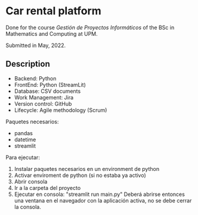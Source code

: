 # Car rental platform

Done for the course *Gestión de Proyectos Informáticos* of the BSc in Mathematics and Computing at UPM.

Submitted in May, 2022.

## Description

- Backend: Python
- FrontEnd: Python (StreamLit)
- Database: CSV documents
- Work Management: Jira
- Version control: GitHub
- Lifecycle: Agile methodology (Scrum)


Paquetes necesarios:
- pandas
- datetime
- streamlit

Para ejecutar:
1. Instalar paquetes necesarios en un environment de python
2. Activar enviroment de python (si no estaba ya activo)
3. Abrir consola
4. Ir a la carpeta del proyecto
5. Ejecutar en consola: "streamlit run main.py"
Deberá abrirse entonces una ventana en el navegador con la aplicación activa, no se debe cerrar la consola.
